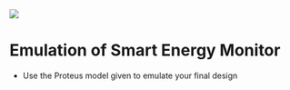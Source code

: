 <img src="https://github.com/ee209-2020class/ee209-2020class.github.io/blob/master/ExtraInfo/logo.png">

# Emulation of Smart Energy Monitor

- Use the Proteus model given to emulate your final design
